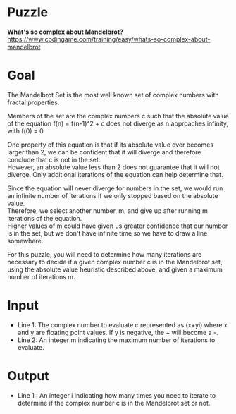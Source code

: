 # Puzzle
**What's so complex about Mandelbrot?** https://www.codingame.com/training/easy/whats-so-complex-about-mandelbrot

# Goal
The Mandelbrot Set is the most well known set of complex numbers with fractal properties.

Members of the set are the complex numbers c such that the absolute value of the equation f(n) = f(n-1)^2 + c does not diverge as n approaches infinity, with f(0) = 0.

One property of this equation is that if its absolute value ever becomes larger than 2, we can be confident that it will diverge and therefore conclude that c is not in the set.   
However, an absolute value less than 2 does not guarantee that it will not diverge. Only additional iterations of the equation can help determine that.  

Since the equation will never diverge for numbers in the set, we would run an infinite number of iterations if we only stopped based on the absolute value.   
Therefore, we select another number, m, and give up after running m iterations of the equation.   
Higher values of m could have given us greater confidence that our number is in the set, but we don't have infinite time so we have to draw a line somewhere.  

For this puzzle, you will need to determine how many iterations are necessary to decide if a given complex number c is in the Mandelbrot set, using the absolute value heuristic described above, and given a maximum number of iterations m.

# Input
* Line 1: The complex number to evaluate c represented as (x+yi) where x and y are floating point values. If y is negative, the + will become a -.
* Line 2: An integer m indicating the maximum number of iterations to evaluate.

# Output
* Line 1 : An integer i indicating how many times you need to iterate to determine if the complex number c is in the Mandelbrot set or not.
